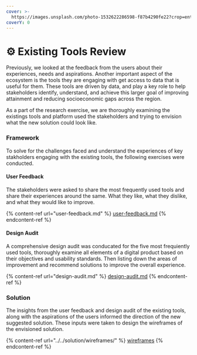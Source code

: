 ```yaml
---
cover: >-
  https://images.unsplash.com/photo-1532622286598-f87b4290fe22?crop=entropy&cs=srgb&fm=jpg&ixid=MnwxOTcwMjR8MHwxfHNlYXJjaHw4fHxncmlkfGVufDB8fHx8MTYzNTYwNzkyNg&ixlib=rb-1.2.1&q=85
coverY: 0
---
```


# ⚙ Existing Tools Review

Previously, we looked at the feedback from the users about their experiences, needs and aspirations. Another important aspect of the ecosystem is the tools they are engaging with get access to data that is useful for them. These tools are driven by data, and play a key role to help stakeholders identify, understand, and achieve this larger goal of improving attainment and reducing socioeconomic gaps across the region.&#x20;

As a part of the research exercise, we are thoroughly examining the existings tools and platform used the stakeholders and trying to envision what the new solution could look like.

### Framework

To solve for the challenges faced and understand the experiences of key stakholders engaging with the existing tools, the following exercises were conducted.

#### User Feedback

The stakeholders were asked to share the most frequently used tools and share their experiences around the same. What they like, what they dislike, and what they would like to improve.

{% content-ref url="user-feedback.md" %}
[user-feedback.md](user-feedback.md)
{% endcontent-ref %}

#### Design Audit

A comprehensive design audit was conducated for the five most frequiently used tools, thoroughly examine all elements of a digital product based on their objectives and usability standards. Then listing down the areas of improvement and recommend solutions to improve the overall experience.

{% content-ref url="design-audit.md" %}
[design-audit.md](design-audit.md)
{% endcontent-ref %}

### Solution

The insights from the user feedback and design audit of the existing tools, along with the aspirations of the users informed the direction of the new suggested solution. These inputs were taken to design the wireframes of the envisioned solution.

{% content-ref url="../../solution/wireframes/" %}
[wireframes](../../solution/wireframes/)
{% endcontent-ref %}
